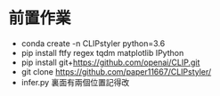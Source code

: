 # 前置作業
- conda create -n CLIPstyler python=3.6
- pip install ftfy regex tqdm matplotlib IPython
- pip install git+https://github.com/openai/CLIP.git
- git clone https://github.com/paper11667/CLIPstyler/
- infer.py 裏面有兩個位置記得改